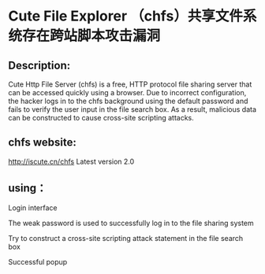 # Cute File Explorer （chfs）共享文件系统存在跨站脚本攻击漏洞

## Description:
Cute Http File Server (chfs) is a free, HTTP protocol file sharing server that can be accessed quickly using a browser.
Due to incorrect configuration, the hacker logs in to the chfs background using the default password and fails to verify the user input in the file search box. As a result, malicious data can be constructed to cause cross-site scripting attacks.

## chfs website:
http://iscute.cn/chfs
Latest version 2.0

## using：
Login interface

The weak password is used to successfully log in to the file sharing system

Try to construct a cross-site scripting attack statement in the file search box

Successful popup
